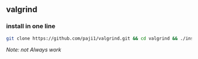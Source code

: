 ## valgrind

### install in one line

```sh
git clone https://github.com/paji1/valgrind.git && cd valgrind && ./installer
```

*Note: not Always work*
